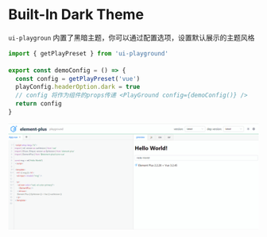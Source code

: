 # Built-In Dark Theme

`ui-playgroun` 内置了黑暗主题，你可以通过配置选项，设置默认展示的主题风格

```javascript
import { getPlayPreset } from 'ui-playground'

export const demoConfig = () => {
  const config = getPlayPreset('vue')
  playConfig.headerOption.dark = true
  // config 将作为组件的props传递 <PlayGround config={demoConfig()} />
  return config
}
```

![](../../public/dark.gif)
